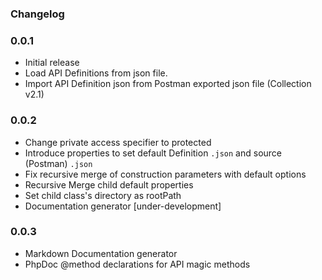 ### Changelog

### 0.0.1
- Initial release 
- Load API Definitions from json file.
- Import API Definition json from Postman exported json file (Collection v2.1)

### 0.0.2
- Change private access specifier to protected  
- Introduce properties to set default Definition `.json` and source (Postman) `.json`
- Fix recursive merge of construction parameters with default options
- Recursive Merge child default properties
- Set child class's directory as rootPath 
- Documentation generator [under-development]

     
### 0.0.3
- Markdown Documentation generator
- PhpDoc @method declarations for API magic methods
  
